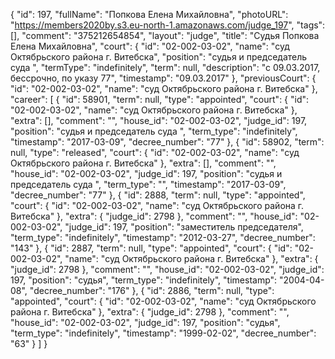 {
    "id": 197,
    "fullName": "Попкова Елена Михайловна",
    "photoURL": "https://members2020by.s3.eu-north-1.amazonaws.com/judge_197",
    "tags": [],
    "comment": "375212654854",
    "layout": "judge",
    "title": "Судья Попкова Елена Михайловна",
    "court": {
        "id": "02-002-03-02",
        "name": "суд Октябрьского района г. Витебска",
        "position": "судья и председатель суда ",
        "termType": "indefinitely",
        "term": null,
        "description": "c 09.03.2017, бессрочно, по указу 77",
        "timestamp": "09.03.2017"
    },
    "previousCourt": {
        "id": "02-002-03-02",
        "name": "суд Октябрьского района г. Витебска"
    },
    "career": [
        {
            "id": 58901,
            "term": null,
            "type": "appointed",
            "court": {
                "id": "02-002-03-02",
                "name": "суд Октябрьского района г. Витебска"
            },
            "extra": [],
            "comment": "",
            "house_id": "02-002-03-02",
            "judge_id": 197,
            "position": "судья и председатель суда ",
            "term_type": "indefinitely",
            "timestamp": "2017-03-09",
            "decree_number": "77"
        },
        {
            "id": 58902,
            "term": null,
            "type": "released",
            "court": {
                "id": "02-002-03-02",
                "name": "суд Октябрьского района г. Витебска"
            },
            "extra": [],
            "comment": "",
            "house_id": "02-002-03-02",
            "judge_id": 197,
            "position": "судья и председатель суда ",
            "term_type": "",
            "timestamp": "2017-03-09",
            "decree_number": "77"
        },
        {
            "id": 2888,
            "term": null,
            "type": "appointed",
            "court": {
                "id": "02-002-03-02",
                "name": "суд Октябрьского района г. Витебска"
            },
            "extra": {
                "judge_id": 2798
            },
            "comment": "",
            "house_id": "02-002-03-02",
            "judge_id": 197,
            "position": "заместитель председателя",
            "term_type": "indefinitely",
            "timestamp": "2012-03-27",
            "decree_number": "143"
        },
        {
            "id": 2887,
            "term": null,
            "type": "appointed",
            "court": {
                "id": "02-002-03-02",
                "name": "суд Октябрьского района г. Витебска"
            },
            "extra": {
                "judge_id": 2798
            },
            "comment": "",
            "house_id": "02-002-03-02",
            "judge_id": 197,
            "position": "судья",
            "term_type": "indefinitely",
            "timestamp": "2004-04-08",
            "decree_number": "176"
        },
        {
            "id": 2886,
            "term": null,
            "type": "appointed",
            "court": {
                "id": "02-002-03-02",
                "name": "суд Октябрьского района г. Витебска"
            },
            "extra": {
                "judge_id": 2798
            },
            "comment": "",
            "house_id": "02-002-03-02",
            "judge_id": 197,
            "position": "судья",
            "term_type": "indefinitely",
            "timestamp": "1999-02-02",
            "decree_number": "63"
        }
    ]
}
